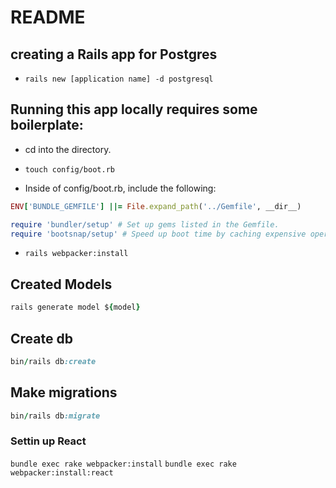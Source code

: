 # README

## creating a Rails app for Postgres

- `rails new [application name] -d postgresql`

## Running this app locally requires some boilerplate:

- cd into the directory.

- `touch config/boot.rb`

- Inside of config/boot.rb, include the following:

```ruby
ENV['BUNDLE_GEMFILE'] ||= File.expand_path('../Gemfile', __dir__)

require 'bundler/setup' # Set up gems listed in the Gemfile.
require 'bootsnap/setup' # Speed up boot time by caching expensive operations.
```

- `rails webpacker:install`

## Created Models

```ruby
rails generate model ${model}
```

## Create db

```ruby
bin/rails db:create
```

## Make migrations

```ruby
bin/rails db:migrate
```

### Settin up React
`bundle exec rake webpacker:install`
`bundle exec rake webpacker:install:react`
